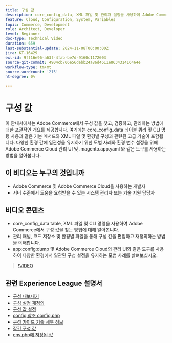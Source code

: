 ```yaml
---
title: 구성 값
description: core_config_data, XML 파일 및 관리자 설정을 사용하여 Adobe Commerce에서 구성 값을 찾고, 검증하고, 관리하는 방법에 대해 알아봅니다.
feature: Cloud, Configuration, System, Variables
topic: Commerce, Development
role: Architect, Developer
level: Beginner
doc-type: Technical Video
duration: 659
last-substantial-update: 2024-11-08T00:00:00Z
jira: KT-16429
exl-id: 9ff16e96-a63f-4fab-be7d-9160c1172603
source-git-commit: 4904cb706e56debb24a86d4611e863431416464e
workflow-type: tm+mt
source-wordcount: '215'
ht-degree: 0%

---
```


# 구성 값

이 안내서에서는 Adobe Commerce에서 구성 값을 찾고, 검증하고, 관리하는 방법에 대한 포괄적인 개요를 제공합니다. 여기에는 core_config_data 테이블 쿼리 및 CLI 명령 사용과 같은 기본 메서드와 XML 파일 및 환경별 구성과 관련된 고급 기술이 포함됩니다. 다양한 환경 간에 일관성을 유지하기 위한 모범 사례와 환경 변수 설정을 위해 Adobe Commerce Cloud 관리 UI 및 .magento.app.yaml 와 같은 도구를 사용하는 방법을 알아봅니다.

## 이 비디오는 누구의 것입니까

- Adobe Commerce 및 Adobe Commerce Cloud을 사용하는 개발자
- 서버 수준에서 도움을 요청받을 수 있는 시스템 관리자 또는 기술 지원 담당자

## 비디오 콘텐츠

- core_config_data table, XML 파일 및 CLI 명령을 사용하여 Adobe Commerce에서 구성 값을 찾는 방법에 대해 알아봅니다.
- 관리 패널, 코드 저장소 및 환경별 파일을 통해 구성 값을 편집하고 재정의하는 방법을 이해합니다.
- app:config:dump 및 Adobe Commerce Cloud의 관리 UI와 같은 도구를 사용하여 다양한 환경에서 일관된 구성 설정을 유지하는 모범 사례를 살펴보십시오.

>[!VIDEO](https://video.tv.adobe.com/v/3436458/?learn=on)

## 관련 Experience League 설명서

- [구성 내보내기](https://experienceleague.adobe.com/ko/docs/commerce-operations/configuration-guide/cli/configuration-management/export-configuration)
- [구성 설정 재정의](https://experienceleague.adobe.com/ko/docs/commerce-operations/configuration-guide/paths/override-config-settings)
- [구성 값 설정](https://experienceleague.adobe.com/ko/docs/commerce-operations/configuration-guide/cli/configuration-management/set-configuration-values)
- [config 참조 config.php](https://experienceleague.adobe.com/ko/docs/commerce-operations/configuration-guide/files/config-reference-configphp)
- [구성 가이드 기술 세부 정보](https://experienceleague.adobe.com/ko/docs/commerce-operations/configuration-guide/deployment/technical-details)
- [잠긴 구성 값](https://experienceleague.adobe.com/ko/docs/commerce-operations/configuration-guide/deployment/technical-details#:~:text=Configuration%20settings%20locked%20in%20the,php%20files)
- [env.php에 저장된 값](https://experienceleague.adobe.com/ko/docs/commerce-knowledge-base/kb/troubleshooting/miscellaneous/locked-fields-in-magento-admin#:~:text=Cause,php%20)
